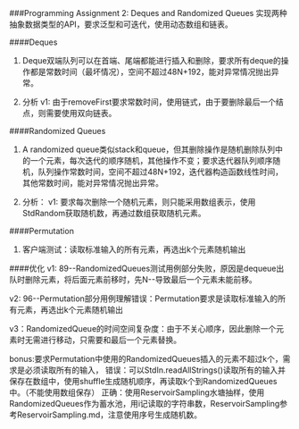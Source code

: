 ###Programming Assignment 2: Deques and Randomized Queues
实现两种抽象数据类型的API，要求泛型和可迭代，使用动态数组和链表。

####Deques
1. Deque双端队列可以在首端、尾端都能进行插入和删除，要求所有deque的操作都是常数时间（最坏情况），空间不超过48N+192，能对异常情况抛出异常。

2. 分析
v1: 由于removeFirst要求常数时间，使用链式，由于要删除最后一个结点，则需要使用双向链表。

####Randomized Queues
1. A randomized queue类似stack和queue，但其删除操作是随机删除队列中的一个元素，每次迭代的顺序随机，其他操作不变；要求迭代器队列顺序随机，队列操作常数时间，空间不超过48N+192，迭代器构造函数线性时间，其他常数时间，能对异常情况抛出异常。

2. 分析：
v1: 要求每次删除一个随机元素，则只能采用数组表示，使用StdRandom获取随机数，再通过数组获取随机元素。

####Permutation
1. 客户端测试：读取标准输入的所有元素，再选出k个元素随机输出


####优化
v1: 89--RandomizedQueues测试用例部分失败，原因是dequeue出队时删除元素，将后面元素前移时，先N--导致最后一个元素未能前移。

v2: 96--Permutation部分用例理解错误：Permutation要求是读取标准输入的所有元素，再选出k个元素随机输出

v3：RandomizedQueue的时间空间复杂度：由于不关心顺序，因此删除一个元素时无需进行移动，只需要和最后一个元素替换。

bonus:要求Permutation中使用的RandomizedQueues插入的元素不超过k个，需求是必须读取所有的输入，
错误：可以StdIn.readAllStrings()读取所有的输入并保存在数组中，使用shuffle生成随机顺序，再读取k个到RandomizedQueues中。（不能使用数组保存）
正确：使用ReservoirSampling水塘抽样，使用RandomizedQueues作为蓄水池，用i记读取的字符串数，ReservoirSampling参考ReservoirSampling.md，注意使用序号生成随机数。

